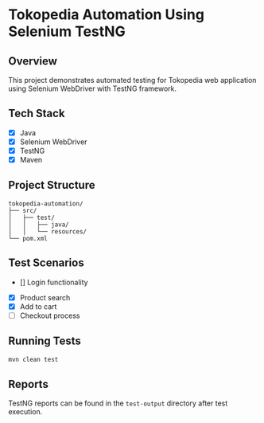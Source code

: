 # Tokopedia Automation Using Selenium TestNG

## Overview
This project demonstrates automated testing for Tokopedia web application using Selenium WebDriver with TestNG framework.

## Tech Stack
- [x] Java
- [x] Selenium WebDriver
- [x] TestNG
- [x] Maven

## Project Structure
```
tokopedia-automation/
├── src/
│   ├── test/
│   │   ├── java/
│   │   └── resources/
└── pom.xml
```

## Test Scenarios
- [] Login functionality
- [x] Product search
- [x] Add to cart
- [ ] Checkout process

## Running Tests
```bash
mvn clean test
```

## Reports
TestNG reports can be found in the `test-output` directory after test execution.
